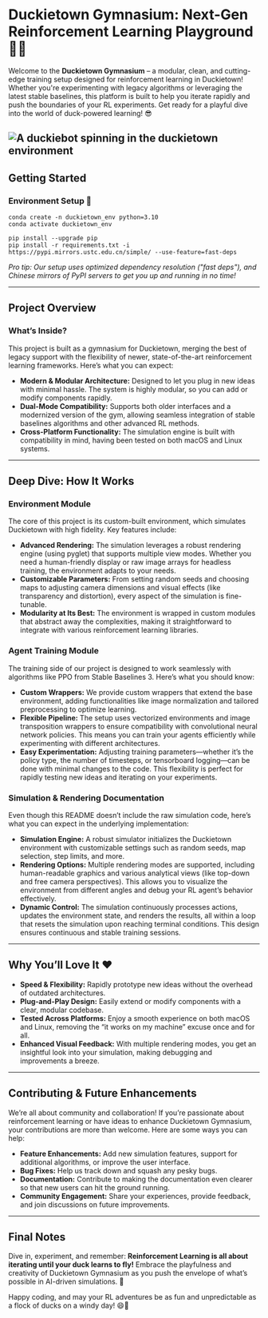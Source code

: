 # Duckietown Gymnasium: Next-Gen Reinforcement Learning Playground 🦆🚀

Welcome to the **Duckietown Gymnasium** – a modular, clean, and cutting-edge training setup designed for reinforcement learning in Duckietown! Whether you're experimenting with legacy algorithms or leveraging the latest stable baselines, this platform is built to help you iterate rapidly and push the boundaries of your RL experiments. Get ready for a playful dive into the world of duck-powered learning! 😎


![A duckiebot spinning in the duckietown environment](docs/gifs/spinning_duckiebot.gif)
---

## Getting Started

### Environment Setup 🐍
    conda create -n duckietown_env python=3.10
    conda activate duckietown_env

    pip install --upgrade pip
    pip install -r requirements.txt -i https://pypi.mirrors.ustc.edu.cn/simple/ --use-feature=fast-deps

*Pro tip: Our setup uses optimized dependency resolution ("fast deps"), and Chinese mirrors of PyPI servers to get you up and running in no time!*

---

## Project Overview

### What’s Inside?
This project is built as a gymnasium for Duckietown, merging the best of legacy support with the flexibility of newer, state-of-the-art reinforcement learning frameworks. Here’s what you can expect:

- **Modern & Modular Architecture:** Designed to let you plug in new ideas with minimal hassle. The system is highly modular, so you can add or modify components rapidly.
- **Dual-Mode Compatibility:** Supports both older interfaces and a modernized version of the gym, allowing seamless integration of stable baselines algorithms and other advanced RL methods.
- **Cross-Platform Functionality:** The simulation engine is built with compatibility in mind, having been tested on both macOS and Linux systems.

---

## Deep Dive: How It Works

### Environment Module
The core of this project is its custom-built environment, which simulates Duckietown with high fidelity. Key features include:

- **Advanced Rendering:** The simulation leverages a robust rendering engine (using pyglet) that supports multiple view modes. Whether you need a human-friendly display or raw image arrays for headless training, the environment adapts to your needs.
- **Customizable Parameters:** From setting random seeds and choosing maps to adjusting camera dimensions and visual effects (like transparency and distortion), every aspect of the simulation is fine-tunable.
- **Modularity at Its Best:** The environment is wrapped in custom modules that abstract away the complexities, making it straightforward to integrate with various reinforcement learning libraries.

### Agent Training Module
The training side of our project is designed to work seamlessly with algorithms like PPO from Stable Baselines 3. Here’s what you should know:

- **Custom Wrappers:** We provide custom wrappers that extend the base environment, adding functionalities like image normalization and tailored preprocessing to optimize learning.
- **Flexible Pipeline:** The setup uses vectorized environments and image transposition wrappers to ensure compatibility with convolutional neural network policies. This means you can train your agents efficiently while experimenting with different architectures.
- **Easy Experimentation:** Adjusting training parameters—whether it’s the policy type, the number of timesteps, or tensorboard logging—can be done with minimal changes to the code. This flexibility is perfect for rapidly testing new ideas and iterating on your experiments.

### Simulation & Rendering Documentation
Even though this README doesn’t include the raw simulation code, here’s what you can expect in the underlying implementation:

- **Simulation Engine:** A robust simulator initializes the Duckietown environment with customizable settings such as random seeds, map selection, step limits, and more.
- **Rendering Options:** Multiple rendering modes are supported, including human-readable graphics and various analytical views (like top-down and free camera perspectives). This allows you to visualize the environment from different angles and debug your RL agent’s behavior effectively.
- **Dynamic Control:** The simulation continuously processes actions, updates the environment state, and renders the results, all within a loop that resets the simulation upon reaching terminal conditions. This design ensures continuous and stable training sessions.

---

## Why You’ll Love It ❤️

- **Speed & Flexibility:** Rapidly prototype new ideas without the overhead of outdated architectures.
- **Plug-and-Play Design:** Easily extend or modify components with a clear, modular codebase.
- **Tested Across Platforms:** Enjoy a smooth experience on both macOS and Linux, removing the “it works on my machine” excuse once and for all.
- **Enhanced Visual Feedback:** With multiple rendering modes, you get an insightful look into your simulation, making debugging and improvements a breeze.

---

## Contributing & Future Enhancements

We’re all about community and collaboration! If you’re passionate about reinforcement learning or have ideas to enhance Duckietown Gymnasium, your contributions are more than welcome. Here are some ways you can help:

- **Feature Enhancements:** Add new simulation features, support for additional algorithms, or improve the user interface.
- **Bug Fixes:** Help us track down and squash any pesky bugs.
- **Documentation:** Contribute to making the documentation even clearer so that new users can hit the ground running.
- **Community Engagement:** Share your experiences, provide feedback, and join discussions on future improvements.

---

## Final Notes

Dive in, experiment, and remember: **Reinforcement Learning is all about iterating until your duck learns to fly!** Embrace the playfulness and creativity of Duckietown Gymnasium as you push the envelope of what’s possible in AI-driven simulations. 🚀

Happy coding, and may your RL adventures be as fun and unpredictable as a flock of ducks on a windy day! 😄🦆